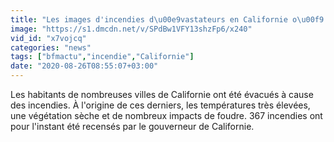 ```yaml
---
title: "Les images d'incendies d\u00e9vastateurs en Californie o\u00f9 pr\u00e8s de 50.000 hectares sont partis en fum\u00e9e"
image: "https://s1.dmcdn.net/v/SPdBw1VFY13shzFp6/x240"
vid_id: "x7vojcq"
categories: "news"
tags: ["bfmactu","incendie","Californie"]
date: "2020-08-26T08:55:07+03:00"
---
```

Les habitants de nombreuses villes de Californie ont été évacués à cause des incendies. À l'origine de ces derniers, les températures très élevées, une végétation sèche et de nombreux impacts de foudre. 367 incendies ont pour l'instant été recensés par le gouverneur de Californie.
